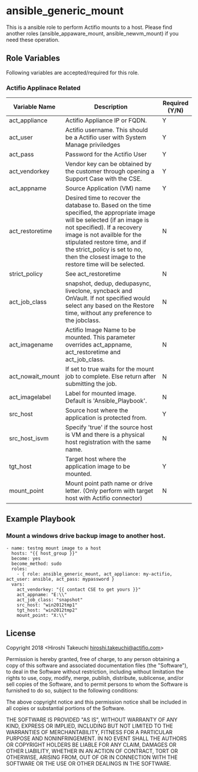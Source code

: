 ansible_generic_mount
======================

This is a ansible role to perform Actifio mounts to a host.
Please find another roles (ansible_appaware_mount, ansible_newvm_mount) if you need these operation.

Role Variables
--------------

Following variables are accepted/required for this role. 

### Actifio Applinace Related 

| Variable Name    | Description | Required (Y/N) |
|------------------|---|---|
| act_appliance    | Actifio Appliance IP or FQDN. | Y               |
| act_user         | Actifio username. This should be a Actifio user with System Manage priviledges | Y
| act_pass         | Password for the Actifio User | Y
| act_vendorkey    | Vendor key can be obtained by the customer through opening a Support Case with the CSE. | Y
| act_appname 	   | Source Application (VM) name | Y
| act_restoretime  | Desired time to recover the database to. Based on the time specified, the appropriate image will be selected (if an image is not specified). If a recovery image is not availble for the stipulated restore time, and if the strict_policy is set to no, then the closest image to the restore time will be selected. | N
| strict_policy    | See act_restoretime | N
| act_job_class    | snapshot, dedup, dedupasync, liveclone, syncback and OnVault. If not specified would select any based on the Restore time, without any preference to the jobclass. | N
| act_imagename    | Actifio Image Name to be mounted. This parameter overrides act_appname, act_restoretime and act_job_class. | N 
| act_nowait_mount  | If set to true waits for the mount job to complete. Else return after submitting the job. | N
| act_imagelabel   | Label for mounted image. Default is 'Ansible_Playbook'. | N
| src_host 	   | Source host where the application is protected from. | Y
| src_host_isvm    | Specify 'true' if the source host is VM and there is a physical host registration with the same name. | N
| tgt_host 	   | Target host where the application image to be mounted. | Y
| mount_point      | Mount point path name or drive letter. (Only perform with target host with Actifio connector) | N

Example Playbook
----------------

### Mount a windows drive backup image to another host.

```
- name: testng mount image to a host
  hosts: "{{ host_group }}"
  become: yes
  become_method: sudo
  roles:
    - { role: ansible_generic_mount, act_appliance: my-actifio, act_user: ansible, act_pass: mypassword }
  vars:
    act_vendorkey: "{{ contact CSE to get yours }}"
    act_appname: "E:\\"
    act_job_class: "snapshot"
    src_host: "win2012tmp1"
    tgt_host: "win2012tmp2"
    mount_point: "X:\\"

```


License
-------

Copyright 2018 <Hiroshi Takeuchi hiroshi.takeuchi@actifio.com>

Permission is hereby granted, free of charge, to any person obtaining a copy of this software and associated documentation files (the "Software"), to deal in the Software without restriction, including without limitation the rights to use, copy, modify, merge, publish, distribute, sublicense, and/or sell copies of the Software, and to permit persons to whom the Software is furnished to do so, subject to the following conditions:

The above copyright notice and this permission notice shall be included in all copies or substantial portions of the Software.

THE SOFTWARE IS PROVIDED "AS IS", WITHOUT WARRANTY OF ANY KIND, EXPRESS OR IMPLIED, INCLUDING BUT NOT LIMITED TO THE WARRANTIES OF MERCHANTABILITY, FITNESS FOR A PARTICULAR PURPOSE AND NONINFRINGEMENT. IN NO EVENT SHALL THE AUTHORS OR COPYRIGHT HOLDERS BE LIABLE FOR ANY CLAIM, DAMAGES OR OTHER LIABILITY, WHETHER IN AN ACTION OF CONTRACT, TORT OR OTHERWISE, ARISING FROM, OUT OF OR IN CONNECTION WITH THE SOFTWARE OR THE USE OR OTHER DEALINGS IN THE SOFTWARE.
